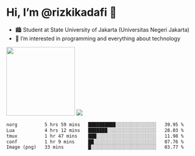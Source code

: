 # Hi, I’m @rizkikadafi 👋
- 🏙 Student at State University of Jakarta (Universitas Negeri Jakarta)
- 👀 I’m interested in programming and everything about technology
<img height="180em" src="https://github-readme-stats.vercel.app/api?username=rizkikadafi&show_icons=true&hide_border=true&&count_private=true&include_all_commits=true" />
<img src="https://github-readme-stats.vercel.app/api/top-langs/?username=rizkikadafi&show_icons=true&hide_border=true&&count_private=true&include_all_commits=true" />

<!--START_SECTION:waka-->

```txt
norg          5 hrs 59 mins   ██████████░░░░░░░░░░░░░░░   39.95 %
Lua           4 hrs 12 mins   ███████░░░░░░░░░░░░░░░░░░   28.03 %
tmux          1 hr 47 mins    ███░░░░░░░░░░░░░░░░░░░░░░   11.98 %
conf          1 hr 9 mins     ██░░░░░░░░░░░░░░░░░░░░░░░   07.76 %
Image (png)   33 mins         █░░░░░░░░░░░░░░░░░░░░░░░░   03.77 %
```

<!--END_SECTION:waka-->

<!---
rizkikadafi/rizkikadafi is a ✨ special ✨ repository because its `README.md` (this file) appears on your GitHub profile.
You can click the Preview link to take a look at your changes.
--->
